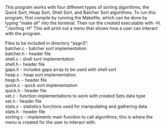 This program works with four different types of sorting algorithms, the Quick Sort, Heap Sort, Shell Sort, and Batcher Sort algorithms. To run this program, first compile by running the Makefile, which can be done by typing "make all" into the terminal. Then run the created executable with -H. "./sorting -H" This will print out a menu that shows how a user can interact with the program. <br/>

Files to be included in directory “asgn3”:<br/>
batcher.c - batcher sort implementation<br/>
batcher.h - header file<br/>
shell.c - shell sort implementation<br/>
shell.h - header file<br/>
gaps.h - includes gaps array to be used with shell sort<br/>
heap.c - heap sort implementation<br/>
heap.h. - header file<br/>
quick.c - quick sort implementation<br/>
quick.h - header file<br/>
set.c - function implementations to work with created Sets data type<br/>
set.h - header file<br/>
stats.c - statistics functions used for manipulating and gathering data<br/>
stats.h - header file<br/>
sorting.c - implements main function to call algorithms; this is where the menu is created for the user to interact with.<br/>
